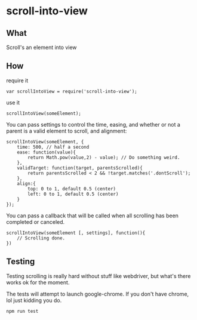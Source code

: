 # scroll-into-view

## What

Scroll's an element into view

## How

require it

    var scrollIntoView = require('scroll-into-view');

use it

    scrollIntoView(someElement);

You can pass settings to control the time, easing, and whether or not a parent is a valid element to scroll, and alignment:

    scrollIntoView(someElement, {
        time: 500, // half a second
        ease: function(value){
            return Math.pow(value,2) - value); // Do something weird.
        },
        validTarget: function(target, parentsScrolled){
            return parentsScrolled < 2 && !target.matches('.dontScroll');
        },
        align:{
            top: 0 to 1, default 0.5 (center)
            left: 0 to 1, default 0.5 (center)
        }
    });

You can pass a callback that will be called when all scrolling has been completed or canceled.

    scrollIntoView(someElement [, settings], function(){
        // Scrolling done.
    })

## Testing

Testing scrolling is really hard without stuff like webdriver, but what's there works ok for the moment.

The tests will attempt to launch google-chrome. If you don't have chrome, lol just kidding you do.

    npm run test